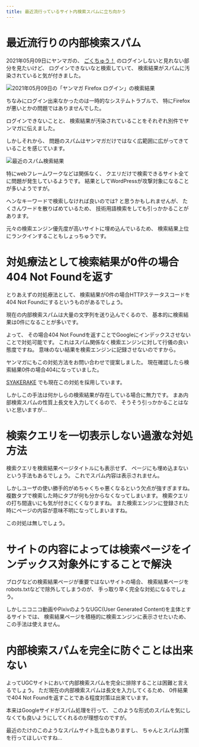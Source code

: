 ```yaml
---
title: 最近流行っているサイト内検索スパムに立ち向かう
---
```


# 最近流行りの内部検索スパム

2021年05月09日にヤンマガの、
[ごくちゅう！](https://yanmaga.jp/comics/%E3%81%94%E3%81%8F%E3%81%A1%E3%82%85%E3%81%86%EF%BC%81)
のログインしないと見れない部分を見たいけど、
ログインできないなと検索していて、
検索結果がスパムに汚染されていると気が付きました。

![2021年05月09日の「ヤンマガ Firefox ログイン」の検索結果](/asset/Screenshot_20210509-180400.png)

ちなみにログイン出来なかったのは一時的なシステムトラブルで、
特にFirefoxが悪いとかの問題ではありませんでした。

ログインできないことと、
検索結果が汚染されていることをそれぞれ別件でヤンマガに伝えました。

しかしそれから、
問題のスパムはヤンマガだけではなく広範囲に広がってきていることを感じています。

![最近のスパム検索結果](/asset/screenshot-2021-07-26-09-14-04.png)

特にwebフレームワークなどは関係なく、
クエリだけで検索できるサイト全てに問題が発生しているようです。
結果としてWordPressが攻撃対象になることが多いようですが。

ヘンなキーワードで検索しなければ良いのでは?
と思うかもしれませんが、
たくさんワードを散りばめているため、
技術用語検索をしても引っかかることがあります。

元々の検索エンジン優先度が高いサイトに埋め込んでいるため、
検索結果上位にランクインすることもしょっちゅうです。

# 対処療法として検索結果が0件の場合404 Not Foundを返す

とりあえずの対処療法として、
検索結果が0件の場合HTTPステータスコードを404 Not Foundにするというものがあるでしょう。

現在の内部検索スパムは大量の文字列を送り込んでくるので、
基本的に検索結果は0件になることが多いです。

よって、
その場合404 Not Foundを返すことでGoogleにインデックスさせないことで対処可能です。
これはスパム関係なく検索エンジンに対して行儀の良い態度ですね。
意味のない結果を検索エンジンに記録させないのですから。

ヤンマガにもこの対処方法をお問い合わせで提案しました。
現在確認したら検索結果0件の場合404になっていました。

[SYAKERAKE](https://www.syakerake.jp/)
でも現在この対処を採用しています。

しかしこの手法は何かしらの検索結果が存在している場合に無力です。
まあ内部検索スパムの性質上長文を入力してくるので、
そうそう引っかかることはないと思いますが…

# 検索クエリを一切表示しない過激な対処方法

検索クエリを検索結果ページタイトルにも表示せず、
ページにも埋め込まないという手法もあるでしょう。
これでスパム内容は表示されません。

しかしユーザの使い勝手的がめちゃくちゃ悪くなるという欠点が強すぎますね。
複数タブで検索した時にタブが何も分からなくなってしまいます。
検索クエリの打ち間違いにも気が付きにくくなりますね。
また検索エンジンに登録された時にページの内容が意味不明になってしまいますね。

この対処は無しでしょう。

# サイトの内容によっては検索ページをインデックス対象外にすることで解決

ブログなどの検索結果ページが重要ではないサイトの場合、
検索結果ページをrobots.txtなどで除外してしまうのが、
手っ取り早く完全な対処になるでしょう。

しかしニコニコ動画やPixivのようなUGC(User Generated Content)を主体とするサイトでは、
検索結果ページを積極的に検索エンジンに表示させたいため、
この手法は使えません。

# 内部検索スパムを完全に防ぐことは出来ない

よってUGCサイトにおいて内部検索スパムを完全に排除することは困難と言えるでしょう。
ただ現在の内部検索スパムは長文を入力してくるため、
0件結果で404 Not Foundを返すことである程度対策は出来ています。

本来はGoogleサイドがスパム処理を行って、
このような形式のスパムを気にしなくても良いようにしてくれるのが理想なのですが。

最近のたけのこのようなスパムサイト乱立もありますし、
ちゃんとスパム対策を行ってほしいですね…
